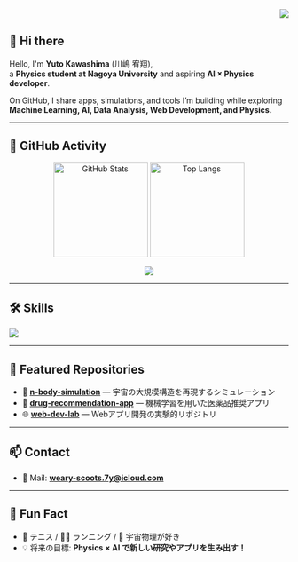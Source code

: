 <!-- プロフィールビュー -->
<div align="right">
  <img src="https://komarev.com/ghpvc/?username=32Lwk&color=blueviolet&style=flat-square" />
</div>

<!-- 挨拶 -->
## 👋 Hi there 
Hello, I'm **Yuto Kawashima** (川嶋 宥翔),  
a **Physics student at Nagoya University** and aspiring **AI × Physics developer**.  

On GitHub, I share apps, simulations, and tools I’m building while exploring  
**Machine Learning, AI, Data Analysis, Web Development, and Physics.**  

---

## 🚀 GitHub Activity
<p align="center"> 
  <img alt="GitHub Stats" height="170px" src="https://github-readme-stats.vercel.app/api?username=32Lwk&theme=tokyonight&show_icons=true" />
  <img alt="Top Langs" height="170px" src="https://github-readme-stats.vercel.app/api/top-langs/?username=32Lwk&theme=tokyonight&layout=compact" />
</p>

<p align="center">
  <img src="https://github-profile-trophy.vercel.app/?username=32Lwk&theme=tokyonight&column=7" />
</p>

---

## 🛠️ Skills
<img src="https://skillicons.dev/icons?i=python,js,cpp,html,css,react,next,fastapi,aws,docker,linux,git&theme=dark" />

---

## 📌 Featured Repositories
- 🔬 [**n-body-simulation**](https://github.com/32Lwk/n-body-simulation) — 宇宙の大規模構造を再現するシミュレーション  
- 💊 [**drug-recommendation-app**](https://github.com/32Lwk/drug-recommendation-app) — 機械学習を用いた医薬品推奨アプリ  
- 🌐 [**web-dev-lab**](https://github.com/32Lwk/web-dev-lab) — Webアプリ開発の実験的リポジトリ  

---

## 📫 Contact
- 📧 Mail: **weary-scoots.7y@icloud.com**  

---

## 🌱 Fun Fact
- 🎾 テニス / 🏃‍♂️ ランニング / 🌌 宇宙物理が好き  
- 💡 将来の目標: **Physics × AI で新しい研究やアプリを生み出す！**
